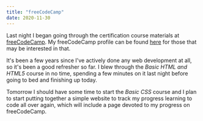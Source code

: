 ```yaml
---
title: "freeCodeCamp"
date: 2020-11-30
---
```

Last night I began going through the certification course materials at [freeCodeCamp](https://www.freecodecamp.org). My freeCodeCamp profile can be found [here](https://www.freecodecamp.org/ahimsacode) for those that may be interested in that.

 It's been a few years since I've actively done any web development at all, so it's been a good refresher so far. I blew through the *Basic HTML and HTML5* course in no time, spending a few minutes on it last night before going to bed and finishing up today.

Tomorrow I should have some time to start the *Basic CSS* course and I plan to start putting together a simple website to track my progress learning to code all over again, which will include a page devoted to my progress on freeCodeCamp.

